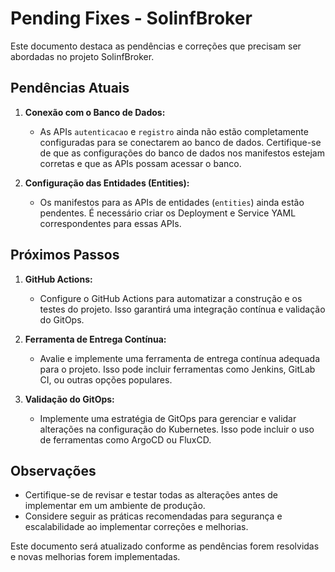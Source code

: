 # Pending Fixes - SolinfBroker

Este documento destaca as pendências e correções que precisam ser abordadas no projeto SolinfBroker.

## Pendências Atuais

1. **Conexão com o Banco de Dados:**
   - As APIs `autenticacao` e `registro` ainda não estão completamente configuradas para se conectarem ao banco de dados. Certifique-se de que as configurações do banco de dados nos manifestos estejam corretas e que as APIs possam acessar o banco.

2. **Configuração das Entidades (Entities):**
   - Os manifestos para as APIs de entidades (`entities`) ainda estão pendentes. É necessário criar os Deployment e Service YAML correspondentes para essas APIs.

## Próximos Passos

1. **GitHub Actions:**
   - Configure o GitHub Actions para automatizar a construção e os testes do projeto. Isso garantirá uma integração contínua e validação do GitOps.

2. **Ferramenta de Entrega Contínua:**
   - Avalie e implemente uma ferramenta de entrega contínua adequada para o projeto. Isso pode incluir ferramentas como Jenkins, GitLab CI, ou outras opções populares.

3. **Validação do GitOps:**
   - Implemente uma estratégia de GitOps para gerenciar e validar alterações na configuração do Kubernetes. Isso pode incluir o uso de ferramentas como ArgoCD ou FluxCD.

## Observações

- Certifique-se de revisar e testar todas as alterações antes de implementar em um ambiente de produção.
- Considere seguir as práticas recomendadas para segurança e escalabilidade ao implementar correções e melhorias.

Este documento será atualizado conforme as pendências forem resolvidas e novas melhorias forem implementadas.
